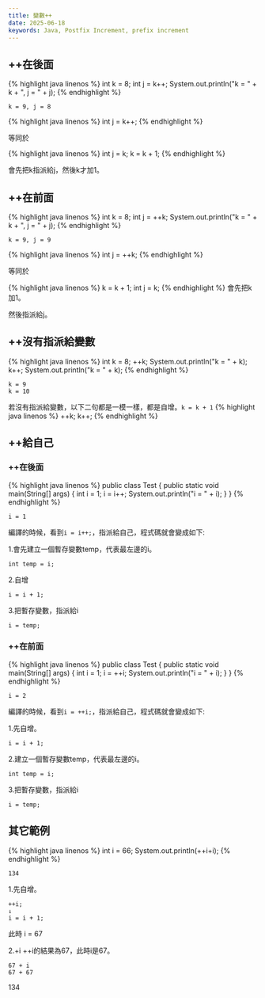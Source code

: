 ```yaml
---
title: 變數++
date: 2025-06-18
keywords: Java, Postfix Increment, prefix increment
---
```

## \+\+在後面
{% highlight java linenos %}
int k = 8;
int j = k++;
System.out.println("k = " + k + ", j = " + j);
{% endhighlight %}
```
k = 9, j = 8
```

{% highlight java linenos %}
int j = k++;
{% endhighlight %}

等同於

{% highlight java linenos %}
int j = k;
k = k + 1;
{% endhighlight %}

會先把k指派給j，然後k才加1。

## \+\+在前面
{% highlight java linenos %}
 int k = 8;
 int j = ++k;
 System.out.println("k = " + k + ", j = " + j);
{% endhighlight %}
```
k = 9, j = 9
```

{% highlight java linenos %}
 int j = ++k;
{% endhighlight %}

等同於

{% highlight java linenos %}
k = k + 1;
int j = k;
{% endhighlight %}
會先把k加1。

然後指派給j。

## \+\+沒有指派給變數
{% highlight java linenos %}
int k = 8;
++k;
System.out.println("k = " + k);
k++;
System.out.println("k = " + k);
{% endhighlight %}
```
k = 9
k = 10
```

若沒有指派給變數，以下二句都是一模一樣，都是自增。`k = k + 1`
{% highlight java linenos %}
++k;
k++;
{% endhighlight %}

## \+\+給自己
### \+\+在後面
{% highlight java linenos %}
public class Test {
  public static void main(String[] args) {
    int i = 1;
    i = i++;
    System.out.println("i = " + i);
  }
}
{% endhighlight %}
```
i = 1
```

編譯的時候，看到`i = i++;`，指派給自己，程式碼就會變成如下:

1.會先建立一個暫存變數temp，代表最左邊的i。
```
int temp = i;
```

2.自增
```
i = i + 1;
```

3.把暫存變數，指派給i
```
i = temp;
```
### \+\+在前面
{% highlight java linenos %}
public class Test {
  public static void main(String[] args) {
    int i = 1;
    i = ++i;
    System.out.println("i = " + i);
  }
}
{% endhighlight %}
```
i = 2
```

編譯的時候，看到`i = ++i;`，指派給自己，程式碼就會變成如下:

1.先自增。
```
i = i + 1;
```

2.建立一個暫存變數temp，代表最左邊的i。
```
int temp = i;
```

3.把暫存變數，指派給i
```
i = temp;
```

## 其它範例
{% highlight java linenos %}
    int i = 66;
    System.out.println(++i+i);
{% endhighlight %}
```
134
```

1.先自增。
```
++i;
↓
i = i + 1;
```
此時 i = 67

2.\+i
\+\+i的結果為67，此時i是67。
```
67 + i
67 + 67
```
134